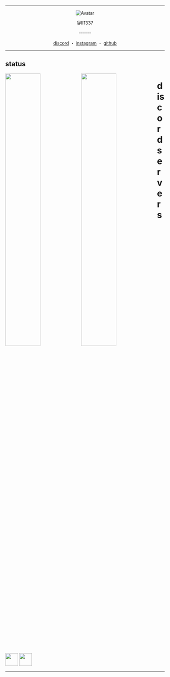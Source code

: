 
------
<p align="center">  
  <img src="https://cdn.discordapp.com/attachments/864565989382291456/864635289032327228/image4.gif" alt="Avatar">
</p>
<p align="center">
    @II1337
<p align="center">
------
</p>
<p align="center">
<a href="https://discord.com/users/852861443128033290">discord</a>
    ・
    <a href="https://www.instagram.com/herluvhr/">instagram</a>
    ・
    <a href="https://github.com/herluvhr">github</a>
</p>

<p align="center">  

------
## status
<img align="left" width="47%" src="https://github-readme-stats.vercel.app/api?username=herluvhr&show_icons=true&theme=tokyonight" />

<img align="left" width="47%" src="https://github-readme-stats.vercel.app/api/top-langs/?username=herluvhr&langs_count=8)](https://github.com/anuraghazra/github-readme-stats" />



# discord servers
<a href="https://discord.gg/dreaming"><img src="https://cdn0.iconfinder.com/data/icons/free-social-media-set/24/discord-512.png" width="40"></a>
<a href="https://discord.gg/corina"><img src="https://cdn0.iconfinder.com/data/icons/free-social-media-set/24/discord-512.png" width="40"></a>

-----

